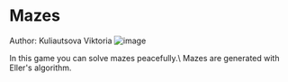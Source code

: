 # Mazes
Author: Kuliautsova Viktoria
![image](https://github.com/lamposhka/qt_project/assets/112078178/92bee37d-7bde-4740-8879-8ff4b694ddfe)

In this game you can solve mazes peacefully.\\
Mazes are generated with Eller's algorithm.
